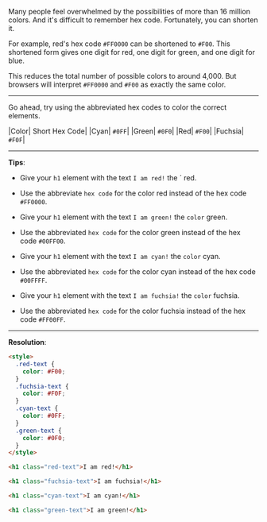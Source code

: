 Many people feel overwhelmed by the possibilities of more than 16 million colors. And it's difficult to remember hex code. Fortunately, you can shorten it.

For example, red's hex code `#FF0000` can be shortened to `#F00`. This shortened form gives one digit for red, one digit for green, and one digit for blue.

This reduces the total number of possible colors to around 4,000. But browsers will interpret `#FF0000` and `#F00` as exactly the same color.

---
Go ahead, try using the abbreviated hex codes to color the correct elements.

|Color|	Short Hex Code|
|Cyan|	`#0FF`|
|Green|	`#0F0`|
|Red|	`#F00`|
|Fuchsia|	`#F0F`|

---
**Tips**:

- Give your `h1` element with the text `I am red!` the ´ red.

- Use the abbreviate `hex code` for the color red instead of the hex code `#FF0000`.

- Give your `h1` element with the text `I am green!` the `color` green.

- Use the abbreviated `hex code` for the color green instead of the hex code `#00FF00`.

- Give your `h1` element with the text `I am cyan!` the `color` cyan.

- Use the abbreviated `hex code` for the color cyan instead of the hex code `#00FFFF`.

- Give your `h1` element with the text `I am fuchsia!` the `color` fuchsia.

- Use the abbreviated `hex code` for the color fuchsia instead of the hex code `#FF00FF`.

---
**Resolution**:
```html
<style>
  .red-text {
    color: #F00;
  }
  .fuchsia-text {
    color: #F0F;
  }
  .cyan-text {
    color: #0FF;
  }
  .green-text {
    color: #0F0;
  }
</style>

<h1 class="red-text">I am red!</h1>

<h1 class="fuchsia-text">I am fuchsia!</h1>

<h1 class="cyan-text">I am cyan!</h1>

<h1 class="green-text">I am green!</h1>
```